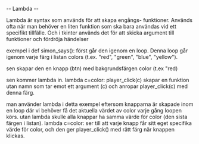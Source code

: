 -- Lambda --

Lambda är syntax som används för att skapa engångs- funktioner. Används ofta när man behöver en liten funktion som ska bara användas vid ett specifikt tillfälle. Och i tkinter används det för att skicka argument till funktioner och fördröja händelser

exempel i def simon_says(): först går den igenom en loop. Denna loop går igenom varje färg i listan colors (t.ex. "red", "green", "blue", "yellow").

sen skapar den en knapp (btn) med bakgrundsfärgen color (t.ex "red)

sen kommer lambda in. lambda c=color: player_click(c) skapar en funktion utan namn som tar emot ett argument (c) och anropar player_click(c) med denna färg.

man använder lambda i detta exempel eftersom knapparna är skapade inom en loop där vi behöver få det aktuella värdet av color varje gång loopen körs. utan lambda skulle alla knappar ha samma värde för color (den sista färgen i listan). lambda c=color: ser till att varje knapp får sitt eget specifika värde för color, och den ger player_click() med rätt färg när knappen klickas.